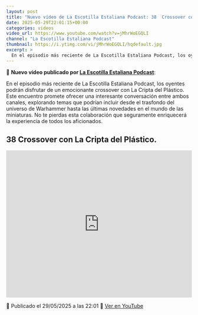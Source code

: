 ```yaml
---
layout: post
title: "Nuevo vídeo de La Escotilla Estaliana Podcast: 38  Crossover con La Cripta del Plástico."
date: 2025-05-29T22:01:15+00:00
categories: videos
video_url: https://www.youtube.com/watch?v=jMhrWoEGQLI
channel: "La Escotilla Estaliana Podcast"
thumbnail: https://i.ytimg.com/vi/jMhrWoEGQLI/hqdefault.jpg
excerpt: >
  En el episodio más reciente de La Escotilla Estaliana Podcast, los oyentes podrán disfrutar de un emocionante crossover con La Cripta del Plástico. Este encuentro promete ofrecer una interesante conversación entre ambos canales, explorando temas que podrían incluir desde el trasfondo del universo de Warhammer hasta las últimas novedades en el mundo de las miniaturas. No te pierdas esta colaboración que seguramente enriquecerá la experiencia de todos los aficionados.
---
```


🎥 **Nuevo vídeo publicado por [La Escotilla Estaliana Podcast](https://www.youtube.com/channel/UCnuFKtPyiIav80gPpPFdMiQ)**:

En el episodio más reciente de La Escotilla Estaliana Podcast, los oyentes podrán disfrutar de un emocionante crossover con La Cripta del Plástico. Este encuentro promete ofrecer una interesante conversación entre ambos canales, explorando temas que podrían incluir desde el trasfondo del universo de Warhammer hasta las últimas novedades en el mundo de las miniaturas. No te pierdas esta colaboración que seguramente enriquecerá la experiencia de todos los aficionados.

## 38  Crossover con La Cripta del Plástico.

<iframe width="100%" height="400" src="https://www.youtube.com/embed/jMhrWoEGQLI" frameborder="0" allowfullscreen></iframe>

📅 Publicado el 29/05/2025 a las 22:01
🔗 [Ver en YouTube](https://www.youtube.com/watch?v=jMhrWoEGQLI)
